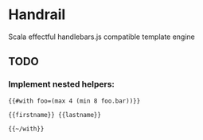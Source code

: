 # Handrail

Scala effectful handlebars.js compatible template engine

## TODO


### Implement nested helpers:

````
{{#with foo=(max 4 (min 8 foo.bar))}}

{{firstname}} {{lastname}}

{{~/with}}
````
